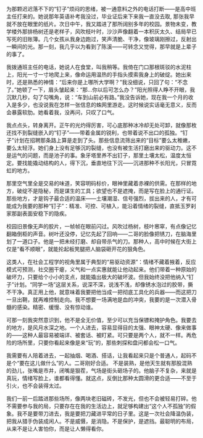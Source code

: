 为那颗迟迟落不下的“钉子”烦闷的思绪，被一通意料之外的电话打断——是高中班主任打来的。她说那年英语补考我没过，毕业证后来下来我一直没去取, 那张我早就不放在眼里的纸片。次日中午，我又踏进了那所阔别多年的校园。景物未变，教学楼外那排杨树还是老样子，风吹枝叶时，沙沙声像翻着一本积灰太久、结局早已写死的旧账簿。几个女孩从我身边跑过，笑声清脆、干净，像玻璃刚擦过，反射出一瞬间的光。那一刻，我几乎以为看到了陈溪——可转念又觉得，那早就是上辈子的事了。

我拨通班主任的电话，她说人在食堂，叫我稍等。我倚在门口那根斑驳的水泥柱上，阳光一寸一寸地爬上来，像命运用温热的手指头摸索我身上的破绽。她出来时，还是熟悉的神情：“后来你是上哪所大学啊？”我没细说，只回了句：“不念了。”她顿了一下，眉头皱起来：“那...你以后可怎么办？”阳光照得人睁不开眼，我沉默几秒，勾了勾嘴角，说：“车到山前必有路。”我没告诉她，现在我一个月的收入是多少，也没说我在怎样一张信息的蛛网里游走。这时候说实话毫无意义，反而会暴露软肋。她看着我，没再问，只叹了口气。

我点点头，转身离开。正午的光灼得厉害，可心底那种冰冷却无处可卸，就像那枚还找不到裂缝嵌入的“钉子”——带着金属的锐利，也带着说不出口的孤独。“钉子”计划在招聘那条路上算是走到了头。那些信息流筛出来的“目标”要么太稚嫩，要么太轻浮。她们身上没有足够沉的裂缝，也没有被生活打磨出来的驱动力。这不是运气的问题，而是池子的事。象牙塔里养不出钉子，那里土壤太松，温度太恒定。要找能撬动结构的人，得下沉，垂直地往下沉——沉进那种不长阳光，只冒霓虹的地方。

那里空气里全是交易的味道，笑容明码标价，眼神里藏着赤裸的供需。在那样的地方，破绽不是隐秘，而是谋生的工具；欲望也不是遮掩，而是写在脸上的通行证。那些地方，才是钩子最合适的温床——土壤潮湿、信号强烈，拔出来的人，才有可能成为我要的那种“钉子”：精准、可控、可植入，能沿着情绪的裂缝，直抵玉罗刹家那副表面安稳下的隐疾。

校园旧景像无声的胶片，一帧帧在眼前闪过。风吹过杨树，枝叶窸窣，有点像记忆翻箱倒柜的声音。树叶还没停，记忆先起了回响——二哥的脸像把锈刀，在脑海里划了一道口子。他是一把未经打磨、却自带杀气的刀。那种人，高中时候在大街上仅是“看不顺眼”，就能抡起板凳腿把人脑袋砸开花的狠角色。

这类人，在社会工程学的视角里属于典型的“易驱动资源”：情绪不藏着掖着，反应模式可预测，社交圈干瘪，义气和一点实惠就能让他动起来。他们带着一种原始的破坏力，只要给个小小的支点，就能撬出极大的破坏波。但我始终没把他纳入“钉子”计划。“同学一场”这层关系，说深不深，说浅不浅，却像锈水泡过的胶带，撕不干净。真正用上他，就意味着我要把他当成一把彻底工具化的兵器——而这把刀一旦出鞘，就再难控制走向。我不想要一场满地是血的冲突，我要的是一次潜入骨髓的感染。精密、缓慢、没有惊动谁。

可那一刻我突然意识到，他不是全无价值，至少可以充当保镖和掩护角色。我要去的地方，是风月水深之地。一个人进去，容易显得目的太强、眼神太硬、像来做事的——这种人最容易被端详、被套话、被盯紧。可只要是两个人，就不一样。再危险的场所里，只要你看起来像是来“玩”的，那些刺探和盘问都会松一口气。

我需要有人陪着进去，一起抽烟、喝酒、搭话，让我看起来只是个普通人，起码不是个“要在这儿做什么”的人。二哥刚好合适。
不是装熟，是他天生就有那股混熟的劲儿，张嘴是市井，闭嘴是狠茬，气场是街头砸场子的。他脑子不复杂，来就是真玩，情绪写脸上，谁都看得懂。就这点，反倒比那种太圆滑的更合适——不至于引火，也不会装得太过。

我们一前一后踏进那些场所，像两块老旧磁砖，不发光，但也不会被轻易打碎。他不需要参与我的局，只要存在在我的生活边上，就足够构建出“这个人不孤独”的假象。我不是要带刀进去，我是要把刀藏进平常的日子里。这是一次社会降温伪装，把我从猎手伪装成闲人。不是威慑，是消隐。不是保护，是遮挡。最聪明的布局，从来不是让人害怕你，而是让人懒得看你。